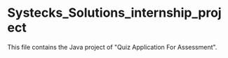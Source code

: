 # Systecks_Solutions_internship_project
This file contains the Java project of "Quiz Application For Assessment".
